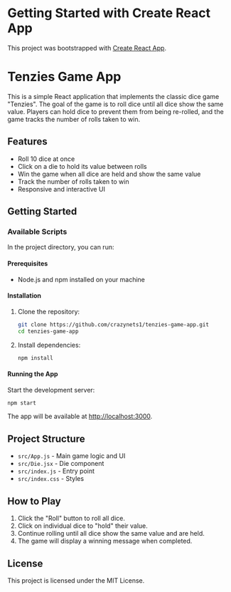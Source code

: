 # Getting Started with Create React App
This project was bootstrapped with [Create React App](https://github.com/facebook/create-react-app).

# Tenzies Game App
This is a simple React application that implements the classic dice game "Tenzies". The goal of the game is to roll dice until all dice show the same value. Players can hold dice to prevent them from being re-rolled, and the game tracks the number of rolls taken to win.

## Features
- Roll 10 dice at once
- Click on a die to hold its value between rolls
- Win the game when all dice are held and show the same value
- Track the number of rolls taken to win
- Responsive and interactive UI

## Getting Started

### Available Scripts
In the project directory, you can run:

#### Prerequisites
- Node.js and npm installed on your machine

#### Installation
1. Clone the repository:
	```bash
	git clone https://github.com/crazynets1/tenzies-game-app.git
	cd tenzies-game-app
	```
2. Install dependencies:
	```bash
	npm install
	```

#### Running the App
Start the development server:
```bash
npm start
```
The app will be available at [http://localhost:3000](http://localhost:3000).

## Project Structure

- `src/App.js` - Main game logic and UI
- `src/Die.jsx` - Die component
- `src/index.js` - Entry point
- `src/index.css` - Styles

## How to Play
1. Click the "Roll" button to roll all dice.
2. Click on individual dice to "hold" their value.
3. Continue rolling until all dice show the same value and are held.
4. The game will display a winning message when completed.

## License
This project is licensed under the MIT License.